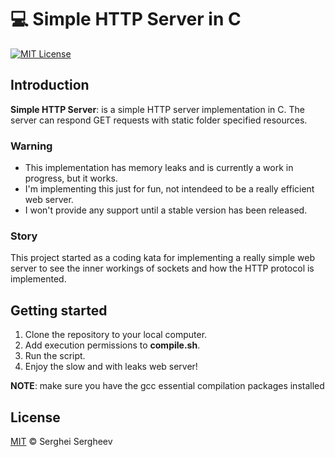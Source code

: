 # :computer: Simple HTTP Server in C

[![MIT License](https://img.shields.io/badge/license-MIT-brightgreen.svg)](https://github.com/sergheevdev/http-server-in-c/blob/main/LICENSE)

## Introduction

**Simple HTTP Server**: is a simple HTTP server implementation in C. The server can respond
GET requests with static folder specified resources.

### Warning
- This implementation has memory leaks and is currently a work in progress, but it works.
- I'm implementing this just for fun, not intendeed to be a really efficient web server.
- I won't provide any support until a stable version has been released.

### Story

This project started as a coding kata for implementing a really simple web server to see
the inner workings of sockets and how the HTTP protocol is implemented.

## Getting started

1. Clone the repository to your local computer.
2. Add execution permissions to **compile.sh**.
3. Run the script.
4. Enjoy the slow and with leaks web server!

**NOTE**: make sure you have the gcc essential compilation packages installed

## License

[MIT](LICENSE) &copy; Serghei Sergheev
